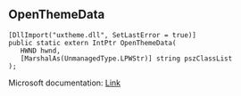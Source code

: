 ## OpenThemeData

```
[DllImport("uxtheme.dll", SetLastError = true)]
public static extern IntPtr OpenThemeData(
   HWND hwnd,
   [MarshalAs(UnmanagedType.LPWStr)] string pszClassList
);
```

Microsoft documentation: [Link](https://docs.microsoft.com/en-us/windows/win32/api/uxtheme/nf-uxtheme-openthemedata)
